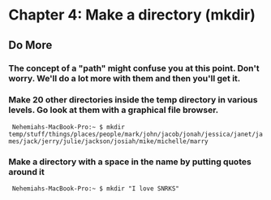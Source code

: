 
# Chapter 4: Make a directory (mkdir)

## Do More

### The concept of a "path" might confuse you at this point. Don't worry. We'll do a lot more with them and then you'll get it.

### Make 20 other directories inside the temp directory in various levels. Go look at them with a graphical file browser.

``` Nehemiahs-MacBook-Pro:~ $ mkdir temp/stuff/things/places/people/mark/john/jacob/jonah/jessica/janet/james/jack/jerry/julie/jackson/josiah/mike/michelle/marry```

### Make a directory with a space in the name by putting quotes around it

``` Nehemiahs-MacBook-Pro:~ $ mkdir "I love SNRKS"```



